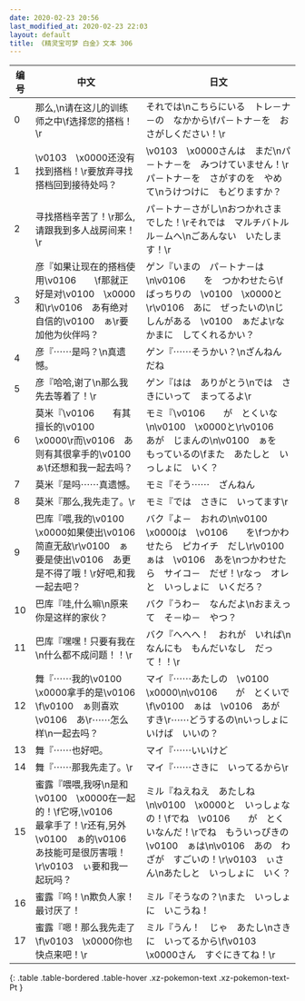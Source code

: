 ```yaml
---
date: 2020-02-23 20:56
last_modified_at: 2020-02-23 22:03
layout: default
title: 《精灵宝可梦 白金》文本 306
---
```

| 编号 | 中文 | 日文 |
| ---- | ---- | ---- |
| 0 | 那么,\n请在这儿的训练师之中\f选择您的搭档！\r | それでは\nこちらにいる　トレ－ナ－の　なかから\fパ－トナ－を　おさがしください！\r |
| 1 | \v0103　\x0000还没有找到搭档！\r要放弃寻找搭档回到接待处吗？ | \v0103　\x0000さんは　まだ\nパ－トナ－を　みつけていません！\rパ－トナ－を　さがすのを　やめて\nうけつけに　もどりますか？ |
| 2 | 寻找搭档辛苦了！\r那么,请跟我到多人战房间来！\r | パ－トナ－さがし\nおつかれさま　でした！\rそれでは　マルチバトルル－ムへ\nごあんない　いたします！\r |
| 3 | 彦『如果让现在的搭档使用\v0106　　\f那就正好是对\v0100　\x0000和\r\v0106　あ有绝对自信的\v0100　ぁ\r要加他为伙伴吗？ | ゲン『いまの　パ－トナ－は\n\v0106　　を　つかわせたら\fばっちりの　\v0100　\x0000と\r\v0106　あに　ぜったいの\nじしんがある　\v0100　ぁだよ\rなかまに　してくれるかい？ |
| 4 | 彦『⋯⋯是吗？\n真遗憾。 | ゲン『⋯⋯そうかい？\nざんねん　だね |
| 5 | 彦『哈哈,谢了\n那么我先去等着了！\r | ゲン『はは　ありがとう\nでは　さきにいって　まってるよ\r |
| 6 | 莫米『\v0106　　有其擅长的\v0100　\x0000\r而\v0106　あ则有其很拿手的\v0100　ぁ\f还想和我一起去吗？ | モミ『\v0106　　が　とくいな\n\v0100　\x0000と\r\v0106　あが　じまんの\n\v0100　ぁを　もっているの\fまた　あたしと　いっしょに　いく？ |
| 7 | 莫米『是吗⋯⋯真遗憾。 | モミ『そう⋯⋯　ざんねん |
| 8 | 莫米『那么,我先走了。\r | モミ『では　さきに　いってます\r |
| 9 | 巴库『喂,我的\v0100　\x0000如果使出\v0106　　简直无敌\r\v0100　ぁ要是使出\v0106　あ更是不得了哦！\r好吧,和我一起去吧？ | バク『よ－　おれの\n\v0100　\x0000は　\v0106　　を\fつかわせたら　ピカイチ　だし\r\v0100　ぁは　\v0106　あを\nつかわせたら　サイコ－　だぜ！\rなっ　オレと　いっしょに　いくだろ？ |
| 10 | 巴库『哇,什么嘛\n原来你是这样的家伙？ | バク『うわ－　なんだよ\nおまえって　そ－ゆ－　やつ？ |
| 11 | 巴库『嘿嘿！只要有我在\n什么都不成问题！！\r | バク『へへへ！　おれが　いれば\nなんにも　もんだいなし　だって！！\r |
| 12 | 舞『⋯⋯我的\v0100　\x0000拿手的是\v0106　　\f\v0100　ぁ则喜欢\v0106　あ\r⋯⋯怎么样\n一起去吗？ | マイ『⋯⋯あたしの　\v0100　\x0000\n\v0106　　が　とくいで\f\v0100　ぁは　\v0106　あが　すき\r⋯⋯どうするの\nいっしょに　いけば　いいの？ |
| 13 | 舞『⋯⋯也好吧。 | マイ『⋯⋯いいけど |
| 14 | 舞『⋯⋯那我先走了。\r | マイ『⋯⋯さきに　いってるから\r |
| 15 | 蜜露『喂喂,我呀\n是和\v0100　\x0000在一起的！\f它呀,\v0106　　最拿手了！\r还有,另外\v0100　ぁ的\v0106　あ技能可是很厉害哦！\r\v0103　ぃ要和我一起玩吗？ | ミル『ねえねえ　あたしね\n\v0100　\x0000と　いっしょなの！\fでね　\v0106　　が　とくいなんだ！\rでね　もういっぴきの　\v0100　ぁは\n\v0106　あの　わざが　すごいの！\r\v0103　ぃさん\nあたしと　いっしょに　いく？ |
| 16 | 蜜露『呜！\n欺负人家！最讨厌了！ | ミル『そうなの？\nまた　いっしょに　いこうね！ |
| 17 | 蜜露『嗯！那么我先走了\f\v0103　\x0000你也快点来吧！\r | ミル『うん！　じゃ　あたし\nさきに　いってるから\f\v0103　\x0000さん　すぐにきてね！\r |
{: .table .table-bordered .table-hover .xz-pokemon-text .xz-pokemon-text-Pt }
